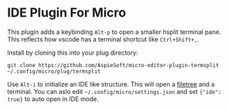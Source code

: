 # IDE Plugin For Micro

This plugin adds a keybinding `Alt-p` to open a smaller hsplit terminal pane.
This reflects how vscode has a terminal shortcut like `Ctrl+Shift+,`.

Install by cloning this into your plug directory:

```shell
git clone https://github.com/AspieSoft/micro-editor-plugin-termsplit ~/.config/micro/plug/termsplit
```

Use `Alt-i` to initialize an IDE like structure.
This will open a [filetree](https://github.com/NicolaiSoeborg/filemanager-plugin) and a terminal.
You can aslo edit `~/.config/micro/settings.json` and set `{"ide": true}` to auto open in IDE mode.
